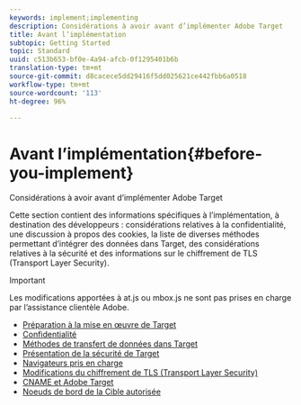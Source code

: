 ```yaml
---
keywords: implement;implementing
description: Considérations à avoir avant d’implémenter Adobe Target
title: Avant l’implémentation
subtopic: Getting Started
topic: Standard
uuid: c513b653-bf0e-4a94-afcb-0f1295401b6b
translation-type: tm+mt
source-git-commit: d8cacece5dd29416f5dd025621ce442fbb6a0518
workflow-type: tm+mt
source-wordcount: '113'
ht-degree: 96%

---
```



# Avant l’implémentation{#before-you-implement}

Considérations à avoir avant d’implémenter Adobe Target

Cette section contient des informations spécifiques à l’implémentation, à destination des développeurs : considérations relatives à la confidentialité, une discussion à propos des cookies, la liste de diverses méthodes permettant d’intégrer des données dans Target, des considérations relatives à la sécurité et des informations sur le chiffrement de TLS (Transport Layer Security).

>[!IMPORTANT]
>
>Les modifications apportées à at.js ou mbox.js ne sont pas prises en charge par l’assistance clientèle Adobe.

- [Préparation à la mise en œuvre de Target](prepare-to-implement-target.md)
- [Confidentialité](c-privacy/privacy.md)
- [Méthodes de transfert de données dans Target](c-methods-to-get-data-into-target/methods-to-get-data-into-target.md)
- [Présentation de la sécurité de Target](target-security-overview.md)
- [Navigateurs pris en charge](supported-browsers.md)
- [Modifications du chiffrement de TLS (Transport Layer Security)](tls-transport-layer-security-encryption.md)
- [CNAME et Adobe Target](implement-cname-support-in-target.md)
- [Noeuds de bord de la Cible autorisée](/help/c-implementing-target/c-considerations-before-you-implement-target/allowlist-edges.md)